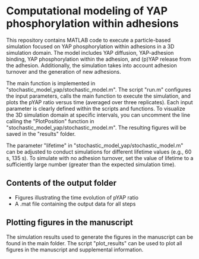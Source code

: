 # Computational modeling of YAP phosphorylation within adhesions

This repository contains MATLAB code to execute a particle-based simulation focused on YAP phosphorylation within adhesions in a 3D simulation domain. The model includes YAP diffusion, YAP-adhesion binding, YAP phosphorylation within the adhesion, and (p)YAP release from the adhesion. Additionally, the simulation takes into account adhesion turnover and the generation of new adhesions.

The main function is implemented in "stochastic_model_yap/stochastic_model.m". The script "run.m" configures the input parameters, calls the main function to execute the simulation, and plots the pYAP ratio versus time (averaged over three replicates). Each input parameter is clearly defined within the scripts and functions. To visualize the 3D simulation domain at specific intervals, you can uncomment the line calling the "PlotPosition" function in "stochastic_model_yap/stochastic_model.m". The resulting figures will be saved in the "results" folder.

The parameter "lifetime" in "stochastic_model_yap/stochastic_model.m" can be adjusted to conduct simulations for different lifetime values (e.g., 60 s, 135 s). To simulate with no adhesion turnover, set the value of lifetime to a sufficiently large number (greater than the expected simulation time). 

## Contents of the output folder
- Figures illustrating the time evolution of pYAP ratio
- A .mat file containing the output data for all steps

## Plotting figures in the manuscript
The simulation results used to generate the figures in the manuscript can be found in the main folder. The script "plot_results" can be used to plot all figures in the manuscript and supplemental information. 



